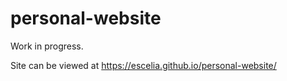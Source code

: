 # personal-website

Work in progress.

Site can be viewed at https://escelia.github.io/personal-website/
